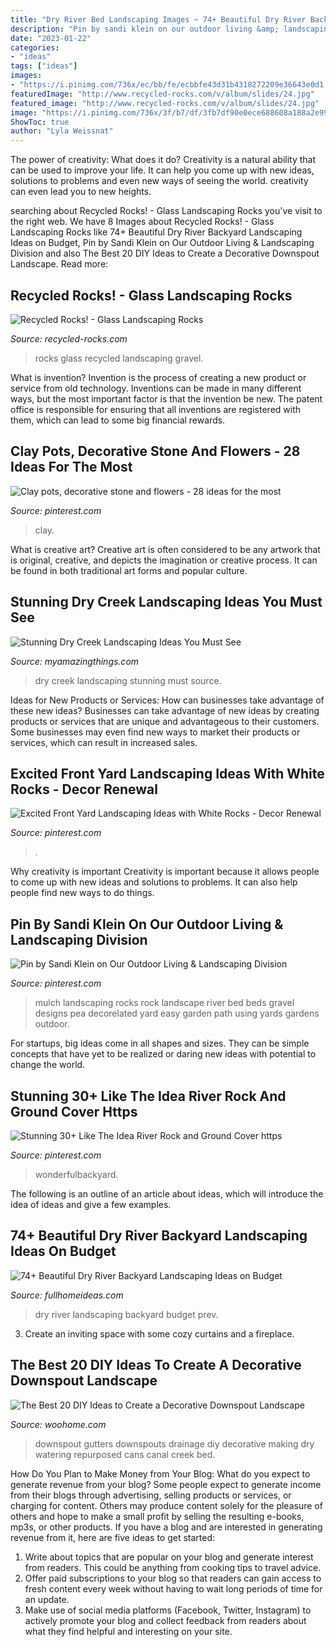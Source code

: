 ```yaml
---
title: "Dry River Bed Landscaping Images ~ 74+ Beautiful Dry River Backyard Landscaping Ideas On Budget"
description: "Pin by sandi klein on our outdoor living &amp; landscaping division"
date: "2023-01-22"
categories:
- "ideas"
tags: ["ideas"]
images:
- "https://i.pinimg.com/736x/ec/bb/fe/ecbbfe43d31b4318272209e36643e0d1.jpg"
featuredImage: "http://www.recycled-rocks.com/v/album/slides/24.jpg"
featured_image: "http://www.recycled-rocks.com/v/album/slides/24.jpg"
image: "https://i.pinimg.com/736x/3f/b7/df/3fb7df90e0ece688608a188a2e990dee.jpg"
ShowToc: true
author: "Lyla Weissnat"
---
```



The power of creativity: What does it do?
Creativity is a natural ability that can be used to improve your life. It can help you come up with new ideas, solutions to problems and even new ways of seeing the world. creativity can even lead you to new heights.

	

		
searching about Recycled Rocks! - Glass Landscaping Rocks you've visit to the right web. We have 8 Images about Recycled Rocks! - Glass Landscaping Rocks like 74+ Beautiful Dry River Backyard Landscaping Ideas on Budget, Pin by Sandi Klein on Our Outdoor Living &amp; Landscaping Division and also The Best 20 DIY Ideas to Create a Decorative Downspout Landscape. Read more:
		
    
## Recycled Rocks! - Glass Landscaping Rocks

<img loading=lazy src="http://www.recycled-rocks.com/v/album/slides/24.jpg" onerror="this.onerror=null;this.src='https://tse3.mm.bing.net/th?id=OIP.FDsTxcsJQOZmZeBQqMxGggHaLI&amp;pid=15.1';" alt="Recycled Rocks! - Glass Landscaping Rocks">

_Source: recycled-rocks.com_

>rocks glass recycled landscaping gravel. 

	

What is invention?
Invention is the process of creating a new product or service from old technology. Inventions can be made in many different ways, but the most important factor is that the invention be new. 
The patent office is responsible for ensuring that all inventions are registered with them, which can lead to some big financial rewards.

    
## Clay Pots, Decorative Stone And Flowers - 28 Ideas For The Most

<img loading=lazy src="https://i.pinimg.com/736x/3f/b7/df/3fb7df90e0ece688608a188a2e990dee.jpg" onerror="this.onerror=null;this.src='https://tse3.mm.bing.net/th?id=OIP.JChF2fKT-xLCRshXE8k4PQHaJ4&amp;pid=15.1';" alt="Clay pots, decorative stone and flowers - 28 ideas for the most">

_Source: pinterest.com_

>clay. 

	

What is creative art?
Creative art is often considered to be any artwork that is original, creative, and depicts the imagination or creative process. It can be found in both traditional art forms and popular culture.

    
## Stunning Dry Creek Landscaping Ideas You Must See

<img loading=lazy src="http://myamazingthings.com/wp-content/uploads/2017/04/landcape.jpg" onerror="this.onerror=null;this.src='https://tse2.mm.bing.net/th?id=OIP.ddvHv8cxRFzMrh8Ncgs4LgHaKi&amp;pid=15.1';" alt="Stunning Dry Creek Landscaping Ideas You Must See">

_Source: myamazingthings.com_

>dry creek landscaping stunning must source. 

	

Ideas for New Products or Services: How can businesses take advantage of these new ideas?
Businesses can take advantage of new ideas by creating products or services that are unique and advantageous to their customers. Some businesses may even find new ways to market their products or services, which can result in increased sales.

    
## Excited Front Yard Landscaping Ideas With White Rocks - Decor Renewal

<img loading=lazy src="https://i.pinimg.com/736x/ec/bb/fe/ecbbfe43d31b4318272209e36643e0d1.jpg" onerror="this.onerror=null;this.src='https://tse4.mm.bing.net/th?id=OIP.aWgnasfaCfNJ9q_BNWVtOwHaJ3&amp;pid=15.1';" alt="Excited Front Yard Landscaping Ideas with White Rocks - Decor Renewal">

_Source: pinterest.com_

>. 

	

Why creativity is important
Creativity is important because it allows people to come up with new ideas and solutions to problems. It can also help people find new ways to do things.

    
## Pin By Sandi Klein On Our Outdoor Living &amp; Landscaping Division

<img loading=lazy src="https://i.pinimg.com/736x/b4/1e/32/b41e3220e27b08996d917635669f6cf0--mulch-landscaping-landscaping-with-rocks.jpg" onerror="this.onerror=null;this.src='https://tse1.mm.bing.net/th?id=OIP.vn-UFr-MQ0DVhFMGi_KyKQHaFF&amp;pid=15.1';" alt="Pin by Sandi Klein on Our Outdoor Living &amp; Landscaping Division">

_Source: pinterest.com_

>mulch landscaping rocks rock landscape river bed beds gravel designs pea decorelated yard easy garden path using yards gardens outdoor. 

	

For startups, big ideas come in all shapes and sizes. They can be simple concepts that have yet to be realized or daring new ideas with potential to change the world.

    
## Stunning 30+ Like The Idea River Rock And Ground Cover Https

<img loading=lazy src="https://i.pinimg.com/736x/5b/bf/b5/5bbfb5dfe739e8a86976ece81dda74b8.jpg" onerror="this.onerror=null;this.src='https://tse1.mm.bing.net/th?id=OIP.WvhxZ6y_Ai5s8H_BsXT-3gHaNK&amp;pid=15.1';" alt="Stunning 30+ Like The Idea River Rock and Ground Cover https">

_Source: pinterest.com_

>wonderfulbackyard. 

	

The following is an outline of an article about ideas, which will introduce the idea of ideas and give a few examples.

    
## 74+ Beautiful Dry River Backyard Landscaping Ideas On Budget

<img loading=lazy src="http://fullhomeideas.com/wp-content/uploads/2018/12/74-Beautiful-Dry-River-Backyard-Landscaping-Ideas-on-Budget-73.jpg" onerror="this.onerror=null;this.src='https://tse1.mm.bing.net/th?id=OIP.0shQHV-sb1W57ewS5vSFbgHaJ4&amp;pid=15.1';" alt="74+ Beautiful Dry River Backyard Landscaping Ideas on Budget">

_Source: fullhomeideas.com_

>dry river landscaping backyard budget prev. 

	

3. Create an inviting space with some cozy curtains and a fireplace. 

    
## The Best 20 DIY Ideas To Create A Decorative Downspout Landscape

<img loading=lazy src="http://www.woohome.com/wp-content/uploads/2017/10/02-Repurposed-watering-cans-for-downspout-for-gutters.jpg" onerror="this.onerror=null;this.src='https://tse4.mm.bing.net/th?id=OIP.Vn8KYLkRRbojtISXBFJUDAHaLE&amp;pid=15.1';" alt="The Best 20 DIY Ideas to Create a Decorative Downspout Landscape">

_Source: woohome.com_

>downspout gutters downspouts drainage diy decorative making dry watering repurposed cans canal creek bed. 

	

How Do You Plan to Make Money from Your Blog: What do you expect to generate revenue from your blog?
Some people expect to generate income from their blogs through advertising, selling products or services, or charging for content. Others may produce content solely for the pleasure of others and hope to make a small profit by selling the resulting e-books, mp3s, or other products. If you have a blog and are interested in generating revenue from it, here are five ideas to get started: 
1. Write about topics that are popular on your blog and generate interest from readers. This could be anything from cooking tips to travel advice.
2. Offer paid subscriptions to your blog so that readers can gain access to fresh content every week without having to wait long periods of time for an update.
3. Make use of social media platforms (Facebook, Twitter, Instagram) to actively promote your blog and collect feedback from readers about what they find helpful and interesting on your site.


